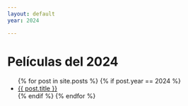 ```yaml
---
layout: default
year: 2024

---
```


<h1>Películas del  2024</h1>
<ul>
  {% for post in site.posts %}
    {% if post.year == 2024 %}
      <li><a href="{{ post.url }}">{{ post.title }}</a></li>
    {% endif %}
  {% endfor %}
</ul>
